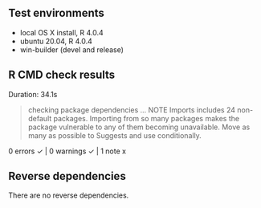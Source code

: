 ## Test environments
* local OS X install, R 4.0.4
* ubuntu 20.04, R 4.0.4
* win-builder (devel and release)

## R CMD check results
Duration: 34.1s

> checking package dependencies ... NOTE
  Imports includes 24 non-default packages.
  Importing from so many packages makes the package vulnerable to any of
  them becoming unavailable.  Move as many as possible to Suggests and
  use conditionally.

0 errors ✓ | 0 warnings ✓ | 1 note x

## Reverse dependencies

There are no reverse dependencies.
